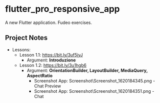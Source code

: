 # flutter_pro_responsive_app

A new Flutter application. Fudeo exercises.

## Project Notes

- Lessons:
    - Lesson 1.1: https://bit.ly/3uf5jyJ
        - Argument: **Introduzione**
    - Lesson 1.2: https://bit.ly/3u1hgb6
        - Argument: **OrientationBuilder, LayoutBuilder, MediaQuery, AspectRatio**
            - Screenshot App: Screenshot\Screenshot_1620184345.png - Chat Preview
            - Screenshot App: Screenshot\Screenshot_1620184351.png - Chat
